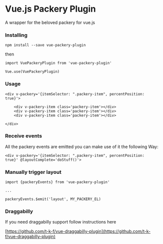 # Vue.js Packery Plugin

A wrapper for the beloved packery for vue.js

### Installing

```
npm install --save vue-packery-plugin
```

then

```
import VuePackeryPlugin from 'vue-packery-plugin'

Vue.use(VuePackeryPlugin)
```

### Usage

```
<div v-packery='{itemSelector: ".packery-item", percentPosition: true}'>

    <div v-packery-item class='packery-item'></div>
    <div v-packery-item class='packery-item'></div>
    <div v-packery-item class='packery-item'></div>

</div>
```

### Receive events

All the packery events are emitted you can make use of it the following Way:

```
<div v-packery='{itemSelector: ".packery-item", percentPosition: true}' @layoutComplete='doStuff()'>
```

### Manually trigger layout

```
import {packeryEvents} from 'vue-packery-plugin'

...

packeryEvents.$emit('layout', MY_PACKERY_EL)
```
### Draggabilly

If you need draggabilly support follow instructions here

[https://github.com/t-k-f/vue-draggabilly-plugin](https://github.com/t-k-f/vue-draggabilly-plugin)
